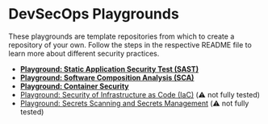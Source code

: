 # DevSecOps Playgrounds

These playgrounds are template repositories from which to create a repository of your own.
Follow the steps in the respective README file to learn more about different security practices.

   - [**Playground: Static Application Security Test (SAST)**](https://github.com/bth-dipt-teaching/pa2588-devsecops-sast)
   - [**Playground: Software Composition Analysis (SCA)**](https://github.com/bth-dipt-teaching/pa2588-devsecops-sca)
   - [**Playground: Container Security**](https://github.com/bth-dipt-teaching/pa2588-devsecops-container-security)
   - [Playground: Security of Infrastructure as Code (IaC)](https://github.com/bth-dipt-teaching/pa2588-devsecops-iac-security) (⚠️ not fully tested)
   - [Playground: Secrets Scanning and Secrets Management](https://github.com/bth-dipt-teaching/pa2588-devsecops-secrets-management) (⚠️ not fully tested)
